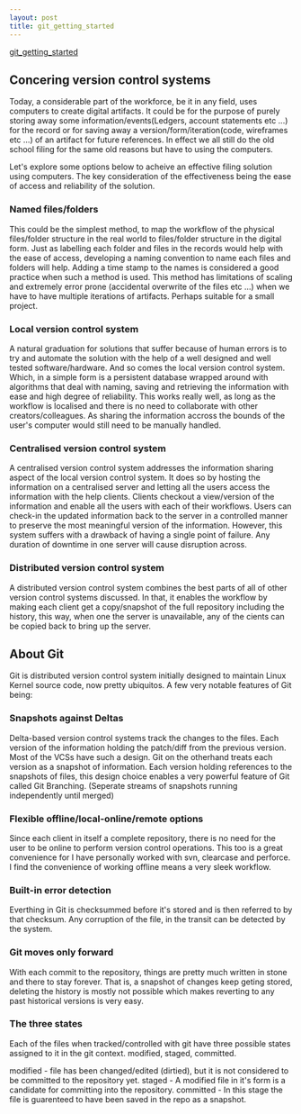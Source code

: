 ```yaml
---
layout: post
title: git_getting_started
---
```


[git_getting_started](https://github.com/dayarthvader/git_getting_started)

## Concering version control systems
Today, a considerable part of the workforce, be it in any field, uses computers to create digital artifacts. It could be for the purpose of purely storing away some information/events(Ledgers, account statements etc ...) for the record or for saving away a version/form/iteration(code, wireframes etc ...) of an artifact for future references. In effect we all still do the old school filing for the same old reasons but have to using the computers.

Let's explore some options below to acheive an effective filing solution using computers. The key consideration of the effectiveness being the ease of access and reliability of the solution.

### Named files/folders
This could be the simplest method, to map the workflow of the physical files/folder structure in the real world to files/folder structure in the digital form. Just as labelling each folder and files in the records would help with the ease of access, developing a naming convention to name each files and folders will help. Adding a time stamp to the names is considered a good practice when such a method is used. This method has limitations of scaling and extremely error prone (accidental overwrite of the files etc ...) when we have to have multiple iterations of artifacts. Perhaps suitable for a small project.

### Local version control system
A natural graduation for solutions that suffer because of human errors is to try and automate the solution with the help of a well designed and well tested software/hardware. And so comes the local version control system. Which, in a simple form is a persistent database wrapped around with algorithms that deal with naming, saving and retrieving the information with ease and high degree of reliability. This works really well, as long as the workflow is localised and there is no need to collaborate with other creators/colleagues. As sharing the information accross the bounds of the user's computer would still need to be manually handled.

### Centralised version control system
A centralised version control system addresses the information sharing aspect of the local version control system. It does so by hosting the information on a centralised server and letting all the users access the information with the help clients. Clients checkout a view/version of the information and enable all the users with each of their workflows. Users can check-in the updated information back to the server in a controlled manner to preserve the most meaningful version of the information. However, this system suffers with a drawback of having a single point of failure. Any duration of downtime in one server will cause disruption across.

### Distributed version control system
A distributed version control system combines the best parts of all of other version control systems discussed. In that, it enables the workflow by making each client get a copy/snapshot of the full repository including the history, this way, when one the server is unavailable, any of the cients can be copied back to bring up the server.

## About Git
Git is distributed version control system initially designed to maintain Linux Kernel source code, now pretty ubiquitos.
A few very notable features of Git being:

### Snapshots against Deltas
Delta-based version control systems track the changes to the files. Each version of the information holding the patch/diff from the previous version. Most of the VCSs have such a design. Git on the otherhand treats each version as a snapshot of information. Each version holding references to the snapshots of files, this design choice enables a very powerful feature of Git called Git Branching. (Seperate streams of snapshots running independently until merged)

### Flexible offline/local-online/remote options
Since each client in itself a complete repository, there is no need for the user to be online to perform version control operations. This too is a great convenience for I have personally worked with svn, clearcase and perforce. I find the convenience of working offline means a very sleek workflow.

### Built-in error detection
Everthing in Git is checksummed before it's stored and is then referred to by that checksum. Any corruption of the file, in the transit can be detected by the system.

### Git moves only forward
With each commit to the repository, things are pretty much written in stone and there to stay forever. That is, a snapshot of changes keep geting stored, deleting the history is mostly not possible which makes reverting to any past historical versions is very easy.

### The three states
Each of the files when tracked/controlled with git have three possible states assigned to it in the git context.
modified, staged, committed.

modified  - file has been changed/edited (dirtied), but it is not considered to be committed to the repository yet.
staged    - A modified file in it's form is a candidate for committing into the repository.
committed - In this stage the file is guarenteed to have been saved in the repo as a snapshot.
